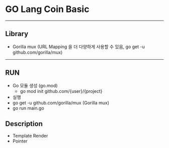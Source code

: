 # GO Lang Coin Basic
- - - 
## Library
- Gorilla mux (URL Mapping 을 더 다양하게 사용할 수 있음, go get -u github.com/gorilla/mux)
- - -
## RUN
- Go 모듈 생성 (go.mod)
    - go mod init github.com/{user}/{project}
- 실행
- go get -u github.com/gorilla/mux (Gorilla mux)
- go run main.go


## Description
- Template Render
- Pointer